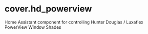 # cover.hd_powerview
Home Assistant component for controlling Hunter Douglas / Luxaflex PowerView Window Shades

